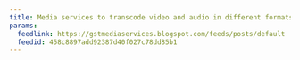 ```yaml
---
title: Media services to transcode video and audio in different formats
params:
  feedlink: https://gstmediaservices.blogspot.com/feeds/posts/default
  feedid: 458c8897add92387d40f027c78dd85b1
---
```

